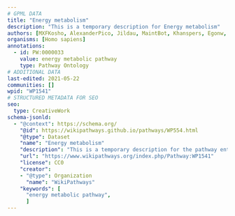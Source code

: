 ```yaml
---
# GPML DATA
title: "Energy metabolism"
description: "This is a temporary description for Energy metabolism"
authors: [MXFKosho, AlexanderPico, Jildau, MaintBot, Khanspers, Egonw, DeSl, Marvin M2, Eweitz]
organisms: [Homo sapiens]
annotations:
  - id: PW:0000033
    value: energy metabolic pathway
    type: Pathway Ontology
# ADDITIONAL DATA
last-edited: 2021-05-22
communities: []
wpid: "WP1541"
# STRUCTURED METADATA FOR SEO
seo:
  type: CreativeWork
schema-jsonld:
  - "@context": https://schema.org/
    "@id": https://wikipathways.github.io/pathways/WP554.html
    "@type": Dataset
    "name": "Energy metabolism"
    "description": "This is a temporary description for the pathway entitled: Energy metabolism"
    "url": "https://www.wikipathways.org/index.php/Pathway:WP1541"
    "license": CC0
    "creator":
    - "@type": Organization
      "name": "WikiPathways"
    "keywords": [
      "energy metabolic pathway",
      ]
---
```

